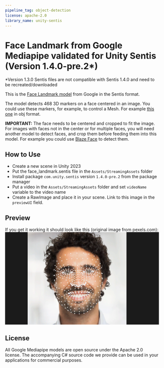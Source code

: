 ```yaml
---
pipeline_tag: object-detection
license: apache-2.0
library_name: unity-sentis
---
```


# Face Landmark from Google Mediapipe validated for Unity Sentis (Version 1.4.0-pre.2*)
*Version 1.3.0 Sentis files are not compatible with Sentis 1.4.0 and need to be recreated/downloaded

This is the [Face Landmark model](https://developers.google.com/mediapipe/solutions/vision/face_landmarker) from Google in the Sentis format.

The model detects 468 3D markers on a face centered in an image. You could use these markers, for example, to control a Mesh. For example [this one](https://github.com/google/mediapipe/blob/master/mediapipe/modules/face_geometry/data/canonical_face_model.obj) in obj format.

**IMPORTANT:** The face needs to be centered and cropped to fit the image. For images with faces not in the center or for multiple faces, you will need another model to detect faces, and crop them before feeding them into this model. For example you could use [Blaze Face](https://huggingface.co/unity/sentis-blaze-face) to detect them.

## How to Use
* Create a new scene in Unity 2023
* Put the face_landmark.sentis file in the `Assets/StreamingAssets` folder
* Install package `com.unity.sentis` version `1.4.0-pre.2` from the package manager
* Put a video in the `Assets/StreamingAssets` folder and set `videoName` variable to the video name
* Create a RawImage and place it in your scene. Link to this image in the `previewUI` field.

## Preview
If you get it working it should look like this (original image from pexels.com):
![image showing markers](preview_face_landmark.png)

## License
All Google Mediapipe models are open source under the Apache 2.0 license. The accompanying C# source code we provide can be used in your applications for commercial purposes.